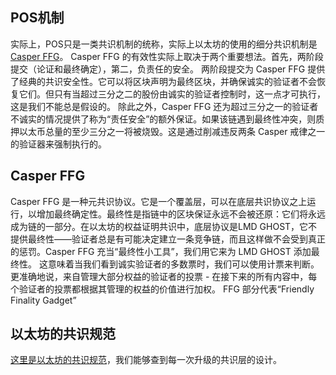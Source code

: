 ## POS机制
实际上，POS只是一类共识机制的统称，实际上以太坊的使用的细分共识机制是[Casper FFG](https://eth2book.info/capella/part2/consensus/casper_ffg/)。
Casper FFG 的有效性实际上取决于两个重要想法。首先，两阶段提交（论证和最终确定），第二，负责任的安全。
两阶段提交为 Casper FFG 提供了经典的共识安全性。它可以将区块声明为最终区块，并确保诚实的验证者不会恢复它们。但只有当超过三分之二的股份由诚实的验证者控制时，这一点才可执行，这是我们不能总是假设的。
除此之外，Casper FFG 还为超过三分之一的验证者不诚实的情况提供了称为“责任安全”的额外保证。如果该链遇到最终性冲突，则质押以太币总量的至少三分之一将被烧毁。这是通过削减违反两条 Casper 戒律之一的验证器来强制执行的。

## Casper FFG
Casper FFG 是一种元共识协议。它是一个覆盖层，可以在底层共识协议之上运行，以增加最终确定性。最终性是指链中的区块保证永远不会被还原：它们将永远成为链的一部分。在以太坊的权益证明共识中，底层协议是LMD GHOST，它不提供最终性——验证者总是有可能决定建立一条竞争链，而且这样做不会受到真正的惩罚。Casper FFG 充当“最终性小工具”，我们用它来为 LMD GHOST 添加最终性。
这意味着当我们看到诚实验证者的多数票时，我们可以使用计票来判断。更准确地说，来自管理大部分权益的验证者的投票 - 在接下来的所有内容中，每个验证者的投票都根据其管理的权益的价值进行加权。
FFG 部分代表“Friendly Finality Gadget”

## 以太坊的共识规范
[这里是以太坊的共识规范](https://github.com/ethereum/consensus-specs)，我们能够查到每一次升级的共识层的设计。

